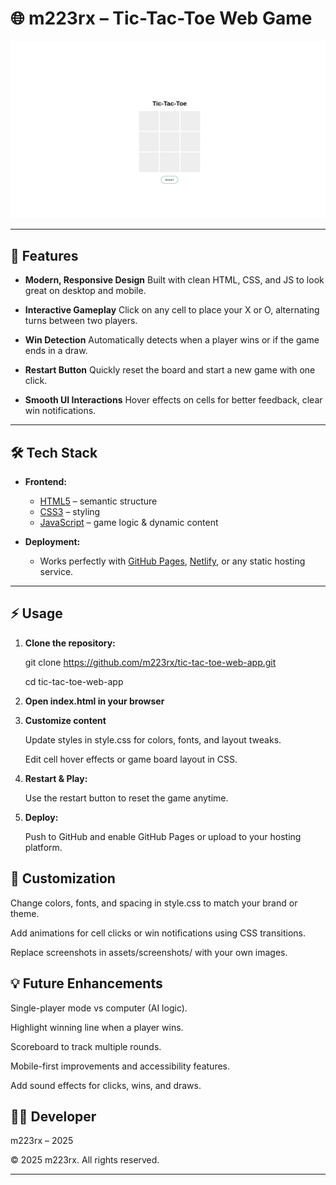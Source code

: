 # 🌐 m223rx – Tic-Tac-Toe Web Game 

![Weather Web App Screenshot](./assets/screenshots/home.png)

---

## 🚀 Features  

- **Modern, Responsive Design**
Built with clean HTML, CSS, and JS to look great on desktop and mobile.

- **Interactive Gameplay**
Click on any cell to place your X or O, alternating turns between two players.

- **Win Detection**
Automatically detects when a player wins or if the game ends in a draw.

- **Restart Button**
Quickly reset the board and start a new game with one click.

- **Smooth UI Interactions**
Hover effects on cells for better feedback, clear win notifications.

---

## 🛠 Tech Stack

- **Frontend:**
  - [HTML5](https://developer.mozilla.org/en-US/docs/Web/HTML) – semantic structure  
  - [CSS3](https://developer.mozilla.org/en-US/docs/Web/CSS) – styling  
  - [JavaScript](https://developer.mozilla.org/en-US/docs/Web/JavaScript) – game logic & dynamic content

- **Deployment:**
  - Works perfectly with [GitHub Pages](https://pages.github.com/), [Netlify](https://www.netlify.com/), or any static hosting service.

---

## ⚡ Usage

1. **Clone the repository:**

   git clone https://github.com/m223rx/tic-tac-toe-web-app.git

   cd tic-tac-toe-web-app

2. **Open index.html in your browser**

3. **Customize content**

    Update styles in style.css for colors, fonts, and layout tweaks.

    Edit cell hover effects or game board layout in CSS.

4. **Restart & Play:**

    Use the restart button to reset the game anytime.

5. **Deploy:**

    Push to GitHub and enable GitHub Pages or upload to your hosting platform.


## 🎨 Customization

Change colors, fonts, and spacing in style.css to match your brand or theme.

Add animations for cell clicks or win notifications using CSS transitions.

Replace screenshots in assets/screenshots/ with your own images.

## 💡 Future Enhancements

Single-player mode vs computer (AI logic).

Highlight winning line when a player wins.

Scoreboard to track multiple rounds.

Mobile-first improvements and accessibility features.

Add sound effects for clicks, wins, and draws.

## 👨‍💻 Developer
m223rx – 2025

© 2025 m223rx. All rights reserved.


---
